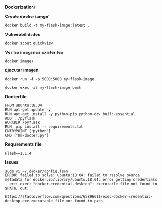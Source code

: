 
**Dockerization**\

**Create docker iamge**\

```
docker build -t my-flask-image:latest .
```
**Vulnerabilidades**
```
docker scout quickview
```
**Ver las imagenes existentes**
```
docker images
```
**Ejecutar imagen**

```
docker run -d -p 5000:5000 my-flask-image
```
```
docker exec -it my-flask-image bash
```
**Dockerfile**
```
FROM ubuntu:18.04
RUN apt-get update -y
RUN apt-get install -y python-pip python-dev build-essential
ADD . /pyflask
WORKDIR /pyflask
RUN  pip install -r requirements.txt 
ENTRYPOINT ["python"]
CMD ["hm-docker.py"]
```

**Requirements file**
```
Flask==1.1.4
```

**Issues**

```
sudo vi ~/.docker/config.json
ERROR: failed to solve: ubuntu:18.04: failed to resolve source metadata for docker.io/library/ubuntu:18.04: error getting credentials - err: exec: "docker-credential-desktop": executable file not found in $PATH, out: ``

https://stackoverflow.com/questions/65896681/exec-docker-credential-desktop-exe-executable-file-not-found-in-path
```



